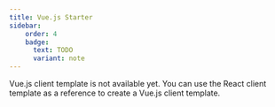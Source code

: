 ```yaml
---
title: Vue.js Starter
sidebar:
    order: 4
    badge:
      text: TODO
      variant: note
---
```


Vue.js client template is not available yet. You can use the React client template as a reference to create a Vue.js client template.
    





